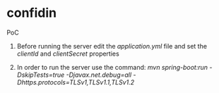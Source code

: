 # confidin
PoC
1. Before running the server edit the *application.yml* file and set the *clientId* and *clientSecret* properties

2. In order to run the server use the command:
*mvn spring-boot:run -DskipTests=true -Djavax.net.debug=all -Dhttps.protocols=TLSv1,TLSv1.1,TLSv1.2*


